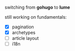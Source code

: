 switching from **gohugo** to **lume**

still working on fundamentals:

- [x] pagination
- [x] archetypes
- [ ] article layout
- [ ] i18n
